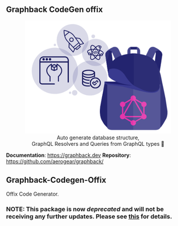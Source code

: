 ## Graphback CodeGen offix

<p align="center">
  <img width="400" src="https://github.com/aerogear/graphback/raw/master/website/static/img/graphback.png">
  <br/>
  Auto generate database structure, <br/>
  GraphQL Resolvers and Queries from GraphQL types 🚀
</p>

**Documentation**: https://graphback.dev
**Repository**: https://github.com/aerogear/graphback/

## Graphback-Codegen-Offix

Offix Code Generator. 

### NOTE: This package is now *deprecated* and will not be receiving any further updates. Please see [this](https://github.com/aerogear/graphback/issues/1358) for details.
